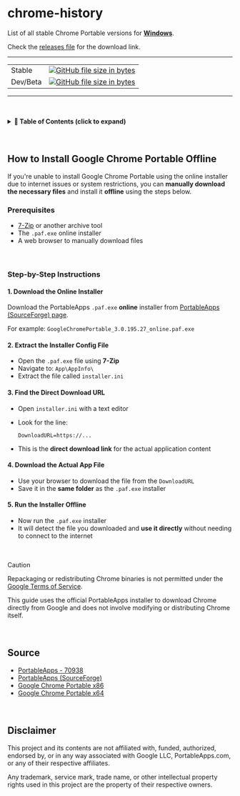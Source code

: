 # chrome-history

List of all stable Chrome Portable versions for <ins>**Windows**</ins>.

Check the [releases file](https://github.com/sekedus/chrome-history/tree/main/data) for the download link.

---

<table>
  <tr>
    <td>Stable</td>
    <td><a href="./data/releases.json"><img alt="GitHub file size in bytes" src="https://img.shields.io/github/size/sekedus/chrome-history/data%2Freleases.json"></a></td>
  </tr>
  <tr>
    <td>Dev/Beta</td>
    <td><a href="./data/releases-pre.json"><img alt="GitHub file size in bytes" src="https://img.shields.io/github/size/sekedus/chrome-history/data%2Freleases-pre.json"></a></td>
  </tr>
</table>

---
ㅤ
<details>
  <summary><strong>📑 Table of Contents (click to expand)</strong></summary>

<br/>

- [How to Install Google Chrome Portable Offline](#how-to-install-google-chrome-portable-offline)
  - [Prerequisites](#prerequisites)
  - [Step-by-Step Instructions](#step-by-step-instructions)
    - [1. Download the Online Installer](#1-download-the-online-installer)
    - [2. Extract the Installer Config File](#2-extract-the-installer-config-file)
    - [3. Find the Direct Download URL](#3-find-the-direct-download-url)
    - [4. Download the Actual App File](#4-download-the-actual-app-file)
    - [5. Run the Installer Offline](#5-run-the-installer-offline)
- [Source](#source)
- [Disclaimer](#disclaimer)

</details>

ㅤ
## How to Install Google Chrome Portable Offline

If you're unable to install Google Chrome Portable using the online installer due to internet issues or system restrictions, you can **manually download the necessary files** and install it **offline** using the steps below.

### Prerequisites

* [7-Zip](https://www.7-zip.org/) or another archive tool
* The `.paf.exe` online installer
* A web browser to manually download files

ㅤ
### Step-by-Step Instructions

#### 1. Download the Online Installer

Download the PortableApps `.paf.exe` **online** installer from [PortableApps (SourceForge) page](https://sourceforge.net/projects/portableapps/files/Google%20Chrome%20Portable/).

For example: `GoogleChromePortable_3.0.195.27_online.paf.exe`

#### 2. Extract the Installer Config File

* Open the `.paf.exe` file using **7-Zip**
* Navigate to: `App\AppInfo\`
* Extract the file called `installer.ini`

#### 3. Find the Direct Download URL

* Open `installer.ini` with a text editor
* Look for the line:

  ```
  DownloadURL=https://...
  ```
* This is the **direct download link** for the actual application content

#### 4. Download the Actual App File

* Use your browser to download the file from the `DownloadURL`
* Save it in the **same folder** as the `.paf.exe` installer

#### 5. Run the Installer Offline

* Now run the `.paf.exe` installer
* It will detect the file you downloaded and **use it directly** without needing to connect to the internet

ㅤ
> [!CAUTION]  
> Repackaging or redistributing Chrome binaries is not permitted under the [Google Terms of Service](https://policies.google.com/terms#toc-software).  
>  
> This guide uses the official PortableApps installer to download Chrome directly from Google and does not involve modifying or distributing Chrome itself.


ㅤ
## Source

- [PortableApps - 70938](https://portableapps.com/node/70938)
- [PortableApps (SourceForge)](https://sourceforge.net/projects/portableapps/files/Google%20Chrome%20Portable/)
- [Google Chrome Portable x86](https://portableapps.com/apps/internet/google_chrome_portable)
- [Google Chrome Portable x64](https://portableapps.com/apps/internet/google-chrome-portable-64)

ㅤ
## Disclaimer

This project and its contents are not affiliated with, funded, authorized, endorsed by, or in any way associated with Google LLC, PortableApps.com, or any of their respective affiliates.

Any trademark, service mark, trade name, or other intellectual property rights used in this project are the property of their respective owners.
